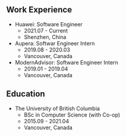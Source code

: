 ## Work Experience

- Huawei: Software Engineer
  - 2021.07 - Current
  - Shenzhen, China
- Aupera: Softwar Engineer Intern
  - 2019.08 - 2020.03
  - Vancouver, Canada
- ModernAdvisor: Software Engineer Intern
  - 2019.01 - 2019.04
  - Vancouver, Canada

## Education

- The University of British Columbia
  - BSc in Computer Science (with Co-op)
  - 2015.09 - 2021.04
  - Vancouver, Canada
